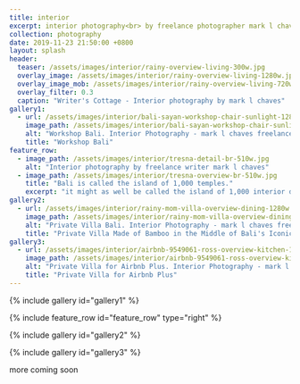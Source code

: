 ```yaml
---
title: interior
excerpt: interior photography<br> by freelance photographer mark l chaves
collection: photography
date: 2019-11-23 21:50:00 +0800
layout: splash
header:
  teaser: /assets/images/interior/rainy-overview-living-300w.jpg
  overlay_image: /assets/images/interior/rainy-overview-living-1280w.jpg
  overlay_image_mob: /assets/images/interior/rainy-overview-living-720w.jpg
  overlay_filter: 0.3
  caption: "Writer's Cottage - Interior photography by mark l chaves"
gallery1:
  - url: /assets/images/interior/bali-sayan-workshop-chair-sunlight-1280w.jpg
    image_path: /assets/images/interior/bali-sayan-workshop-chair-sunlight-1280w.jpg
    alt: "Workshop Bali. Interior Photography - mark l chaves freelance photographer Bali"
    title: "Workshop Bali"
feature_row:
  - image_path: /assets/images/interior/tresna-detail-br-510w.jpg
    alt: "Interior photography by freelance writer mark l chaves"
  - image_path: /assets/images/interior/tresna-overview-br-510w.jpg
    title: "Bali is called the island of 1,000 temples."
    excerpt: "it might as well be called the island of 1,000 interior designs. from full-on bamboo structures in the rice paddies to cozy riverside cabins to contemporary cliff side villas, Bali’s interiors are as diverse as the Balinese culture. Left and above a luxury cabin at Tresna Bali Cooking School."
gallery2:
  - url: /assets/images/interior/rainy-mom-villa-overview-dining-1280w.jpg
    image_path: /assets/images/interior/rainy-mom-villa-overview-dining-1280w.jpg
    alt: "Private Villa Bali. Interior Photography - mark l chaves freelance photographer Bali"
    title: "Private Villa Made of Bamboo in the Middle of Bali's Iconic Rice Paddies"
gallery3:
  - url: /assets/images/interior/airbnb-9549061-ross-overview-kitchen-1280w.jpg
    image_path: /assets/images/interior/airbnb-9549061-ross-overview-kitchen-1280w.jpg
    alt: "Private Villa for Airbnb Plus. Interior Photography - mark l chaves freelance photographer Bali"
    title: "Private Villa for Airbnb Plus"
---
```

{% include gallery id="gallery1" %}

{% include feature_row id="feature_row" type="right" %}

{% include gallery id="gallery2" %}

{% include gallery id="gallery3" %}

more coming soon